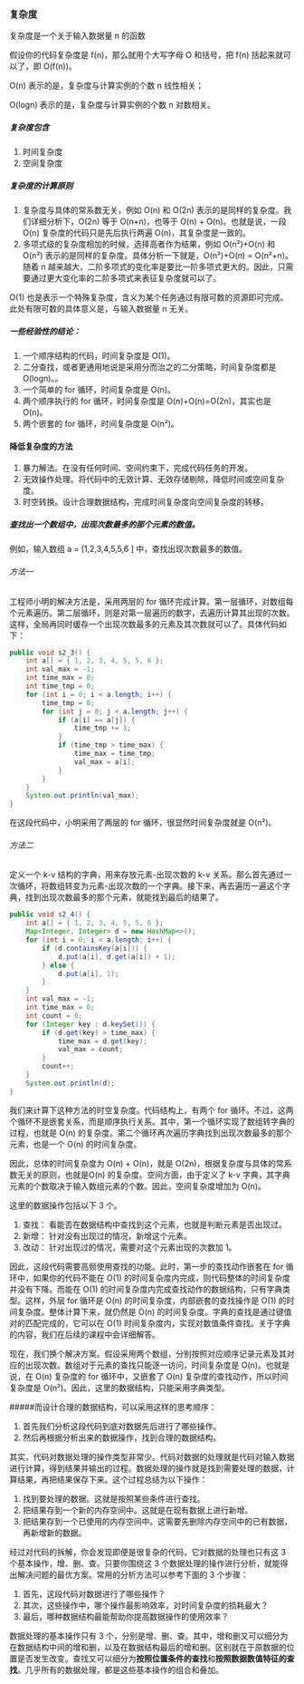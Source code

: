 ### 复杂度

复杂度是一个关于输入数据量 n 的函数

假设你的代码复杂度是 f(n)，那么就用个大写字母 O 和括号，把 f(n) 括起来就可以了，即 O(f(n))。

O(n) 表示的是，复杂度与计算实例的个数 n 线性相关；

O(logn) 表示的是，复杂度与计算实例的个数 n 对数相关。



##### 复杂度包含

1. 时间复杂度	
2. 空间复杂度



##### 复杂度的计算原则

1. 复杂度与具体的常系数无关，例如 O(n) 和 O(2n) 表示的是同样的复杂度。我们详细分析下，O(2n) 等于 O(n+n)，也等于 O(n) + O(n)。也就是说，一段 O(n) 复杂度的代码只是先后执行两遍 O(n)，其复杂度是一致的。
2. 多项式级的复杂度相加的时候，选择高者作为结果，例如 O(n²)+O(n) 和 O(n²) 表示的是同样的复杂度。具体分析一下就是，O(n²)+O(n) = O(n²+n)。随着 n 越来越大，二阶多项式的变化率是要比一阶多项式更大的。因此，只需要通过更大变化率的二阶多项式来表征复杂度就可以了。

O(1) 也是表示一个特殊复杂度，含义为某个任务通过有限可数的资源即可完成。此处有限可数的具体意义是，与输入数据量 n 无关。



##### 一些经验性的结论：

1. 一个顺序结构的代码，时间复杂度是 O(1)。
2. 二分查找，或者更通用地说是采用分而治之的二分策略，时间复杂度都是 O(logn)。。
3. 一个简单的 for 循环，时间复杂度是 O(n)。
4. 两个顺序执行的 for 循环，时间复杂度是 O(n)+O(n)=O(2n)，其实也是 O(n)。
5. 两个嵌套的 for 循环，时间复杂度是 O(n²)。





#### 降低复杂度的方法

1. 暴力解法。在没有任何时间、空间约束下，完成代码任务的开发。
2. 无效操作处理。将代码中的无效计算、无效存储剔除，降低时间或空间复杂度。
3. 时空转换。设计合理数据结构，完成时间复杂度向空间复杂度的转移。



##### 查找出一个数组中，出现次数最多的那个元素的数值。

例如，输入数组 a = [1,2,3,4,5,5,6 ] 中，查找出现次数最多的数值。

###### 方法一

工程师小明的解决方法是，采用两层的 for 循环完成计算。第一层循环，对数组每个元素遍历。第二层循环，则是对第一层遍历的数字，去遍历计算其出现的次数。这样，全局再同时缓存一个出现次数最多的元素及其次数就可以了。具体代码如下：

```java
public void s2_3() {
	int a[] = { 1, 2, 3, 4, 5, 5, 6 };
	int val_max = -1;
	int time_max = 0;
	int time_tmp = 0;
	for (int i = 0; i < a.length; i++) {
		time_tmp = 0;
		for (int j = 0; j < a.length; j++) {
			if (a[i] == a[j]) {
				time_tmp += 1;
			}
			if (time_tmp > time_max) {
				time_max = time_tmp;
				val_max = a[i];
			}
		}
	}
	System.out.println(val_max);
}

```

在这段代码中，小明采用了两层的 for 循环，很显然时间复杂度就是 O(n²)。



###### 方法二

定义一个 k-v 结构的字典，用来存放元素-出现次数的 k-v 关系。那么首先通过一次循环，将数组转变为元素-出现次数的一个字典。接下来，再去遍历一遍这个字典，找到出现次数最多的那个元素，就能找到最后的结果了。

```java
public void s2_4() {
	int a[] = { 1, 2, 3, 4, 5, 5, 6 };
	Map<Integer, Integer> d = new HashMap<>();
	for (int i = 0; i < a.length; i++) {
		if (d.containsKey(a[i])) {
			d.put(a[i], d.get(a[i]) + 1);
		} else {
			d.put(a[i], 1);
		}
	}
	int val_max = -1;
	int time_max = 0;
	int count = 0;
	for (Integer key : d.keySet()) {
		if (d.get(key) > time_max) {
			time_max = d.get(key);
			val_max = count;
		}
		count++;
	}
	System.out.println(d);
}

```

我们来计算下这种方法的时空复杂度。代码结构上，有两个 for 循环。不过，这两个循环不是嵌套关系，而是顺序执行关系。其中，第一个循环实现了数组转字典的过程，也就是 O(n) 的复杂度。第二个循环再次遍历字典找到出现次数最多的那个元素，也是一个 O(n) 的时间复杂度。

因此，总体的时间复杂度为 O(n) + O(n)，就是 O(2n)，根据复杂度与具体的常系数无关的原则，也就是O(n) 的复杂度。空间方面，由于定义了 k-v 字典，其字典元素的个数取决于输入数组元素的个数。因此，空间复杂度增加为 O(n)。



这里的数据操作包括以下 3 个。

1. 查找： 看能否在数据结构中查找到这个元素，也就是判断元素是否出现过。
2. 新增： 针对没有出现过的情况，新增这个元素。
3. 改动： 针对出现过的情况，需要对这个元素出现的次数加 1。



因此，这段代码需要高频使用查找的功能。此时，第一步的查找动作嵌套在 for 循环中，如果你的代码不能在 O(1) 的时间复杂度内完成，则代码整体的时间复杂度并没有下降。而能在 O(1) 的时间复杂度内完成查找动作的数据结构，只有字典类型。这样，外层 for 循环是 O(n) 的时间复杂度，内部嵌套的查找操作是 O(1) 的时间复杂度。整体计算下来，就仍然是 O(n) 的时间复杂度。字典的查找是通过键值对的匹配完成的，它可以在 O(1) 时间复杂度内，实现对数值条件查找。关于字典的内容，我们在后续的课程中会详细解答。

现在，我们换个解决方案。假设采用两个数组，分别按照对应顺序记录元素及其对应的出现次数。数组对于元素的查找只能逐一访问，时间复杂度是 O(n)。也就是说，在 O(n) 复杂度的 for 循环中，又嵌套了 O(n) 复杂度的查找动作，所以时间复杂度是 O(n²)。因此，这里的数据结构，只能采用字典类型。



#####而设计合理的数据结构，可以采用这样的思考顺序：

1. 首先我们分析这段代码到底对数据先后进行了哪些操作。
2. 然后再根据分析出来的数据操作，找到合理的数据结构。



其实，代码对数据处理的操作类型非常少。代码对数据的处理就是代码对输入数据进行计算，得到结果并输出的过程。数据处理的操作就是找到需要处理的数据，计算结果，再把结果保存下来。这个过程总结为以下操作：

1. 找到要处理的数据。这就是按照某些条件进行查找。
2. 把结果存到一个新的内存空间中。这就是在现有数据上进行新增。
3. 把结果存到一个已使用的内存空间中。这需要先删除内存空间中的已有数据，再新增新的数据。



经过对代码的拆解，你会发现即便是很复杂的代码，它对数据的处理也只有这 3 个基本操作，增、删、查。只要你围绕这 3 个数据处理的操作进行分析，就能得出解决问题的最优方案。常用的分析方法可以参考下面的 3 个步骤：

1. 首先，这段代码对数据进行了哪些操作？
2. 其次，这些操作中，哪个操作最影响效率，对时间复杂度的损耗最大？
3. 最后，哪种数据结构最能帮助你提高数据操作的使用效率？



数据处理的基本操作只有 3 个，分别是增、删、查。其中，增和删又可以细分为在数据结构中间的增和删，以及在数据结构最后的增和删。区别就在于原数据的位置是否发生改变。查找又可以细分为**按照位置条件的查找**和**按照数据数值特征的查找**。几乎所有的数据处理，都是这些基本操作的组合和叠加。

